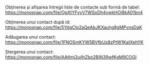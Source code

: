 
Obținerea și afișarea întregii liste de contacte sub formă de tabel:
https://monosnap.com/file/OpXtYFyyV7WSoDh4vwkHOi8kA01bn4


Obținerea unui contact după id:
https://monosnap.com/file/5YdgClo2aQeAbJKXauhg8gMPvnsDaK


Adăugarea unui contact:
https://monosnap.com/file/1FNOSmKYW5BVfbUs8zPtW1KatXehYK


Ștergerea unui contact:
https://monosnap.com/file/AAtImj2ujIhZbo2BjN39wfKgM9COGl

